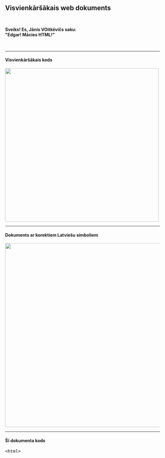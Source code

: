 
<html>
<head>
        <meta charset="UTF-8">
        <title>Mans web dokuments</title>
</head>
<h2>Visvienkāršākais web dokuments</h2>

<br/>
<p><b>Sveiks! Es, Jānis VOitkēvičs saku:</br>"Edgar! Mācies HTML!"</b></p><br/>
<hr/>
<h4>Visvienkāršākais kods</h4>
<img src="file:///tmp/guest-40P3mA/web/bilde.png" width="500"></br>
<hr/>
<h4>Dokuments ar korektiem Latviešu simboliem</h4>

<img src="file:///tmp/guest-40P3mA/web/bilde1.png" width="600">
<hr/>
<h4>Šī dokumenta kods</h4>
<pre>
&lt;html&gt;
</pre>

</html>
